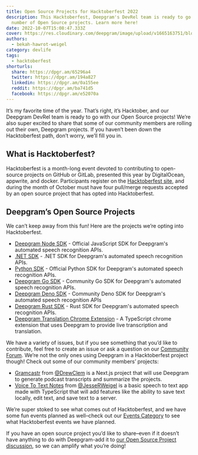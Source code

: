 ```yaml
---
title: Open Source Projects for Hacktoberfest 2022
description: This Hacktoberfest, Deepgram's DevRel team is ready to go with a
  number of Open Source projects. Learn more here!
date: 2022-10-07T15:08:47.333Z
cover: https://res.cloudinary.com/deepgram/image/upload/v1665163751/blog/2022/10/open-source-projects-for-hacktoberfest-2022/2210-Hacktoberfest-featured-1200x630_2x_jphov8.png
authors:
  - bekah-hawrot-weigel
category: devlife
tags:
  - hacktoberfest
shorturls:
  share: https://dpgr.am/65296a4
  twitter: https://dpgr.am/194a827
  linkedin: https://dpgr.am/0a155ee
  reddit: https://dpgr.am/ba741d5
  facebook: https://dpgr.am/e52070a
---
```


It’s my favorite time of the year. That’s right, it’s Hacktober, and our Deepgram DevRel team is ready to go with our Open Source projects! We’re also super excited to share that some of our community members are rolling out their own, Deepgram projects. If you haven’t been down the Hacktoberfest path, don’t worry, we’ll fill you in.

## What is Hacktoberfest?

Hacktoberfest is a month-long event devoted to contributing to open-source projects on GitHub or GitLab, presented this year by DigitalOcean, appwrite, and docker. Participants register on the [Hacktoberfest site](https://hacktoberfest.com/), and during the month of October must have four pull/merge requests accepted by an open source project that has opted into Hacktoberfest.

## Deepgram’s Open Source Projects

We can’t keep away from this fun! Here are the projects we’re opting into Hacktoberfest.

*   [Deepgram Node SDK](https://github.com/deepgram/deepgram-node-sdk) - Official JavaScript SDK for Deepgram's automated speech recognition APIs.
*   [.NET SDK](https://github.com/deepgram/deepgram-dotnet-sdk) - .NET SDK for Deepgram's automated speech recognition APIs.
*   [Python SDK](https://github.com/deepgram/python-sdk) - Official Python SDK for Deepgram's automated speech recognition APIs.
*   [Deepgram Go SDK](https://github.com/deepgram-devs/deepgram-go-sdk) - Community Go SDK for Deepgram's automated speech recognition APIs.
*   [Deepgram Deno SDK](https://github.com/deepgram-devs/deepgram-deno-sdk) - Community Deno SDK for Deepgram's automated speech recognition APIs
*   [Deepgram Rust SDK](https://github.com/deepgram-devs/deepgram-rust-sdk) - Rust SDK for Deepgram's automated speech recognition APIs.
*   [Deepgram Translation Chrome Extension](https://github.com/deepgram-devs/dg-translation-chrome-ext) - A TypeScript chrome extension that uses Deepgram to provide live transcription and translation.

We have a variety of issues, but if you see something that you’d like to contribute, feel free to create an issue or ask a question on our [Community Forum](https://github.com/orgs/deepgram/discussions/categories/q-a). We’re not the only ones using Deepgram in a Hacktoberfest project though! Check out some of our community members’ projects:

*   [Gramcastr](https://github.com/drewclem/gramcstr) from [@DrewClem](https://github.com/drewclem) is a Next.js project that will use Deepgram to generate podcast transcripts and summarize the projects. 
*   [Voice To Text Notes](https://github.com/JesseRWeigel/voice-to-text-notes) from [@JesseRWeigel](https://github.com/JesseRWeigel) is a basic speech to text app made with TypeScript that will add features like the ability to save text locally, edit text, and save text to a server. 

We’re super stoked to see what comes out of Hacktoberfest, and we have some fun events planned as well–check out our [Events Category](https://github.com/orgs/deepgram/discussions/categories/events) to see what Hacktoberfest events we have planned. 

If you have an open source project you’d like to share–even if it doesn’t have anything to do with Deepgram-add it to [our Open Source Project discussion](https://github.com/orgs/deepgram/discussions/36), so we can amplify what you’re doing!

